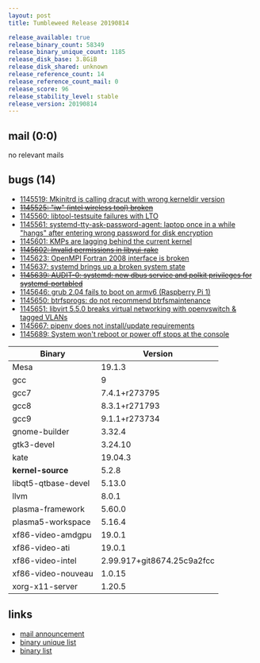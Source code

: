 ```yaml
---
layout: post
title: Tumbleweed Release 20190814

release_available: true
release_binary_count: 58349
release_binary_unique_count: 1185
release_disk_base: 3.8GiB
release_disk_shared: unknown
release_reference_count: 14
release_reference_count_mail: 0
release_score: 96
release_stability_level: stable
release_version: 20190814
---
```


## mail (0:0)

no relevant mails

## bugs (14)

<!--more-->

- [1145519: Mkinitrd is calling dracut with wrong kerneldir version](https://bugzilla.opensuse.org/show_bug.cgi?id=1145519)
- ~~[1145525: "iw" (intel wireless tool) broken](https://bugzilla.opensuse.org/show_bug.cgi?id=1145525)~~
- [1145560: libtool-testsuite failures with LTO](https://bugzilla.opensuse.org/show_bug.cgi?id=1145560)
- [1145561: systemd-tty-ask-password-agent: laptop once in a while "hangs" after entering wrong password for disk encryption](https://bugzilla.opensuse.org/show_bug.cgi?id=1145561)
- [1145601: KMPs are lagging behind the current kernel](https://bugzilla.opensuse.org/show_bug.cgi?id=1145601)
- ~~[1145602: Invalid permissions in libyui-rake](https://bugzilla.opensuse.org/show_bug.cgi?id=1145602)~~
- [1145623: OpenMPI Fortran 2008 interface is broken](https://bugzilla.opensuse.org/show_bug.cgi?id=1145623)
- [1145637: systemd brings up a broken system state](https://bugzilla.opensuse.org/show_bug.cgi?id=1145637)
- ~~[1145639: AUDIT-0: systemd: new dbus service and polkit privileges for systemd-portabled](https://bugzilla.opensuse.org/show_bug.cgi?id=1145639)~~
- [1145646: grub 2.04 fails to boot on armv6 (Raspberry Pi 1)](https://bugzilla.opensuse.org/show_bug.cgi?id=1145646)
- [1145650: btrfsprogs: do not recommend btrfsmaintenance](https://bugzilla.opensuse.org/show_bug.cgi?id=1145650)
- [1145651: libvirt 5.5.0 breaks virtual networking with openvswitch & tagged VLANs](https://bugzilla.opensuse.org/show_bug.cgi?id=1145651)
- [1145667: pipenv does not install/update requirements](https://bugzilla.opensuse.org/show_bug.cgi?id=1145667)
- [1145689: System won't reboot or power off stops at the console](https://bugzilla.opensuse.org/show_bug.cgi?id=1145689)

Binary | Version
--- | ---
Mesa | 19.1.3
gcc | 9
gcc7 | 7.4.1+r273795
gcc8 | 8.3.1+r271793
gcc9 | 9.1.1+r273734
gnome-builder | 3.32.4
gtk3-devel | 3.24.10
kate | 19.04.3
**kernel-source** | 5.2.8
libqt5-qtbase-devel | 5.13.0
llvm | 8.0.1
plasma-framework | 5.60.0
plasma5-workspace | 5.16.4
xf86-video-amdgpu | 19.0.1
xf86-video-ati | 19.0.1
xf86-video-intel | 2.99.917+git8674.25c9a2fcc
xf86-video-nouveau | 1.0.15
xorg-x11-server | 1.20.5

## links

- [mail announcement](https://lists.opensuse.org/opensuse-factory/2019-08/msg00107.html)
- [binary unique list](http://download.opensuse.org/history/20190814/rpm.unique.list)
- [binary list](http://download.opensuse.org/history/20190814/rpm.list)
